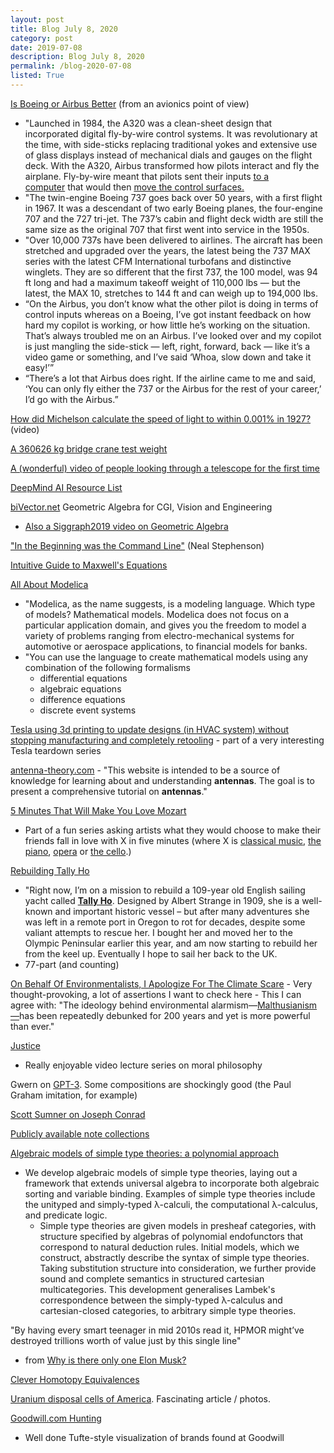 ```yaml
---
layout: post
title: Blog July 8, 2020
category: post
date: 2019-07-08
description: Blog July 8, 2020
permalink: /blog-2020-07-08
listed: True
---
```


[Is Boeing or Airbus Better](https://thepointsguy.com/news/is-boeing-or-airbus-better-we-asked-an-airline-pilot/) (from an avionics point of view)
  - "Launched in 1984, the A320 was a clean-sheet design that incorporated digital fly-by-wire control systems. It was revolutionary at the time, with side-sticks replacing traditional yokes and extensive use of glass displays instead of mechanical dials and gauges on the flight deck. With the A320, Airbus transformed how pilots interact and fly the airplane. Fly-by-wire meant that pilots sent their inputs [to a computer](https://www.usatoday.com/story/travel/columnist/cox/2014/03/30/fly-by-wire-cockpit-controls/7026935/) that would then [move the control surfaces.](https://thepointsguy.com/news/how-airplane-wings-work/)
  - "The twin-engine Boeing 737 goes back over 50 years, with a first flight in 1967. It was a descendant of two early Boeing planes, the four-engine 707 and the 727 tri-jet. The 737’s cabin and flight deck width are still the same size as the original 707 that first went into service in the 1950s.
  - "Over 10,000 737s have been delivered to airlines. The aircraft has been stretched and upgraded over the years, the latest being the 737 MAX series with the latest CFM International turbofans and distinctive winglets. They are so different that the first 737, the 100 model, was 94 ft long and had a maximum takeoff weight of 110,000 lbs — but the latest, the MAX 10, stretches to 144 ft and can weigh up to 194,000 lbs.
  - “On the Airbus, you don’t know what the other pilot is doing in terms of control inputs whereas on a Boeing, I’ve got instant feedback on how hard my copilot is working, or how little he’s working on the situation. That’s always troubled me on an Airbus. I’ve looked over and my copilot is just mangling the side-stick — left, right, forward, back — like it’s a video game or something, and I’ve said ‘Whoa, slow down and take it easy!’”
  - “There’s a lot that Airbus does right. If the airline came to me and said, ‘You can only fly either the 737 or the Airbus for the rest of your career,’ I’d go with the Airbus.”

[How did Michelson calculate the speed of light to within 0.001% in 1927?](https://www.youtube.com/watch?v=I_RG7R15eCM) (video)

[A 360626 kg bridge crane test weight](https://www.reddit.com/r/Skookum/comments/gj3kbu/oh_i_almost_forgot_we_now_have_to_calibrate_the/?mc_cid=bd7064cafa&mc_eid=14c8a61759)

[A (wonderful) video of people looking through a telescope for the first time](https://vimeo.com/259818647)

[DeepMind AI Resource List](https://storage.googleapis.com/deepmind-media/research/New_AtHomeWithAI%20resources.pdf)

[biVector.net](https://bivector.net/index.html) Geometric Algebra for CGI, Vision and Engineering
  - [Also a Siggraph2019 video on Geometric Algebra](https://www.youtube.com/watch?v=tX4H_ctggYo&feature=youtu.be)

["In the Beginning was the Command Line"](http://cristal.inria.fr/~weis/info/commandline.html) (Neal Stephenson)

[Intuitive Guide to Maxwell's Equations](https://github.com/photonlines/Intuitive-Guide-to-Maxwells-Equations)

[All About Modelica](https://marcobonvini.com/modelica/2020/06/29/all-about-modelica.html)
  - "Modelica, as the name suggests, is a modeling language. Which type of models? Mathematical models. Modelica does not focus on a particular application domain, and gives you the freedom to model a variety of problems ranging from electro-mechanical systems for automotive or aerospace applications, to financial models for banks.
  - "You can use the language to create mathematical models using any combination of the following formalisms
    * differential equations
    * algebraic equations
    * difference equations
    * discrete event systems

[Tesla using 3d printing to update designs (in HVAC system) without stopping manufacturing and completely retooling](https://www.youtube.com/watch?v=FBnXgsiynPk&feature=youtu.be&t=451)
    - part of a very interesting Tesla teardown series

[antenna-theory.com](http://www.antenna-theory.com/)
    - "This website is intended to be a source of knowledge for learning about and understanding **antennas**. The goal is to present a comprehensive tutorial on **antennas**."

[5 Minutes That Will Make You Love Mozart](https://www.nytimes.com/2020/07/01/arts/music/classical-music-mozart.html)
  - Part of a fun series asking artists what they would choose to make their friends fall in love with X in five minutes (where X is [classical music](https://www.nytimes.com/2018/09/06/arts/music/5-minutes-that-will-make-you-love-classical-music.html), [the piano](https://www.nytimes.com/2019/04/19/arts/music/classical-music-piano.html), [opera](https://www.nytimes.com/2020/04/28/arts/music/classical-music-opera.html) or [the cello](https://www.nytimes.com/2020/06/03/arts/music/five-minutes-classical-music-cello.html).)

[Rebuilding Tally Ho](https://www.youtube.com/playlist?list=PLB00JHoTw1TeX82Qw8hoFLRJI89Us_jMw)
  - "Right now, I’m on a mission to rebuild a 109-year old English sailing yacht called [__Tally Ho__](https://sampsonboat.co.uk/tally-ho-will-sail-again/). Designed by Albert Strange in 1909, she is a well-known and important historic vessel – but after many adventures she was left in a remote port in Oregon to rot for decades, despite some valiant attempts to rescue her. I bought her and moved her to the Olympic Peninsular earlier this year, and am now starting to rebuild her from the keel up. Eventually I hope to sail her back to the UK.
  - 77-part (and counting)

[On Behalf Of Environmentalists, I Apologize For The Climate Scare](https://quillette.com/2020/06/30/on-behalf-of-environmentalists-i-apologize-for-the-climate-scare/)
    - Very thought-provoking, a lot of assertions I want to check here
    - This I can agree with: "The ideology behind environmental alarmism—[Malthusianism—](https://quillette.com/2019/10/05/channelling-the-malthusian-roots-of-climate-extremism/)has been repeatedly debunked for 200 years and yet is more powerful than ever."

[Justice](http://justiceharvard.org/)
  - Really enjoyable video lecture series on moral philosophy

Gwern on [GPT-3](https://www.gwern.net/GPT-3). Some compositions are shockingly good (the Paul Graham imitation, for example)

[Scott Sumner on Joseph Conrad](https://www.themoneyillusion.com/what-ive-been-reading-2/)

[Publicly available note collections](https://github.com/MaggieAppleton/digital-gardeners)

<Tweet tweetLink="ValaAfshar/status/1279219989468401664" />

[Algebraic models of simple type theories: a polynomial approach](https://arxiv.org/abs/2006.16949)
  - We develop algebraic models of simple type theories, laying out a framework that extends universal algebra to incorporate both algebraic sorting and variable binding. Examples of simple type theories include the unityped and simply-typed λ-calculi, the computational λ-calculus, and predicate logic.
    - Simple type theories are given models in presheaf categories, with structure specified by algebras of polynomial endofunctors that correspond to natural deduction rules. Initial models, which we construct, abstractly describe the syntax of simple type theories. Taking substitution structure into consideration, we further provide sound and complete semantics in structured cartesian multicategories. This development generalises Lambek's correspondence between the simply-typed λ-calculus and cartesian-closed categories, to arbitrary simple type theories.

<Tweet tweetLink="NeuroStats/status/1265698942697660416" />

<Tweet tweetLink="browserdotsys/status/1277387931083247617" />

"By having every smart teenager in mid 2010s read it, HPMOR might’ve destroyed trillions worth of value just by this single line"
   - from [Why is there only one Elon Musk?](https://guzey.com/why-is-there-only-one-elon-musk/)

[Clever Homotopy Equivalences](https://www.math3ma.com/blog/clever-homotopy-equivalences)

[Uranium disposal cells of America](http://www.clui.org/newsletter/winter-2013/perpetual-architecture). Fascinating article / photos.

[Goodwill.com Hunting](https://goodwill.awardwinninghuman.com/)
  - Well done Tufte-style visualization of brands found at Goodwill
